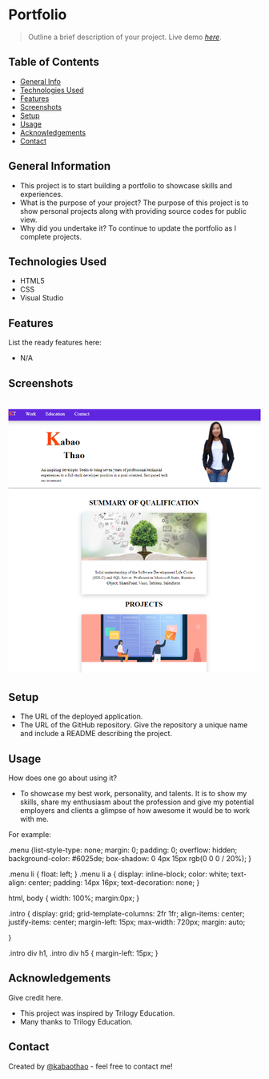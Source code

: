 # Portfolio
> Outline a brief description of your project.
> Live demo [_here_](https://kabaothao.github.io/Portfolio/). <!-- If you have the project hosted somewhere, include the link here. -->

## Table of Contents
* [General Info](#general-information)
* [Technologies Used](#technologies-used)
* [Features](#features)
* [Screenshots](#screenshots)
* [Setup](#setup)
* [Usage](#usage)
* [Acknowledgements](#acknowledgements)
* [Contact](#contact)
<!-- * [License](#license) -->


## General Information
- This project is to start building a portfolio to showcase skills and experiences. 
- What is the purpose of your project?
The purpose of this project is to show personal projects along with providing source codes for public view. 
- Why did you undertake it?
To continue to update the portfolio as I complete projects. 

<!-- You don't have to answer all the questions - just the ones relevant to your project. -->


## Technologies Used
- HTML5
- CSS
- Visual Studio


## Features
List the ready features here:
- N/A

## Screenshots
![Example screenshot](asset/webpage.PNG)
=======


<!-- If you have screenshots you'd like to share, include them here. -->


## Setup
- The URL of the deployed application.
- The URL of the GitHub repository. Give the repository a unique name and include a README describing the project.


## Usage
How does one go about using it?
- To showcase my best work, personality, and talents. It is to show my skills, share my enthusiasm about the profession and give my potential employers and clients a glimpse of how awesome it would be to work with me. 

For example:

.menu {list-style-type: none;
    margin: 0;
    padding: 0;
    overflow: hidden;
    background-color: #6025de;
    box-shadow: 0 4px 15px rgb(0 0 0 / 20%);
}

.menu li {
    float: left;
}
.menu li a {
    display: inline-block;
     color: white;
    text-align: center;
    padding: 14px 16px;
    text-decoration: none;
}

html, body {
    width: 100%;
    margin:0px;
}

.intro {
    display: grid;
    grid-template-columns: 2fr 1fr;
    align-items: center;
    justify-items: center;
    margin-left: 15px;
    max-width: 720px;
    margin: auto;
    
}

.intro div h1, .intro div h5 {
    margin-left: 15px;
}

## Acknowledgements
Give credit here.
- This project was inspired by Trilogy Education.
- Many thanks to Trilogy Education.


## Contact
Created by [@kabaothao](https://github.com/kabaothao) - feel free to contact me!


<!-- Optional -->
<!-- ## License -->
<!-- This project is open source and available under the [... License](). -->

<!-- You don't have to include all sections - just the one's relevant to your project -->
